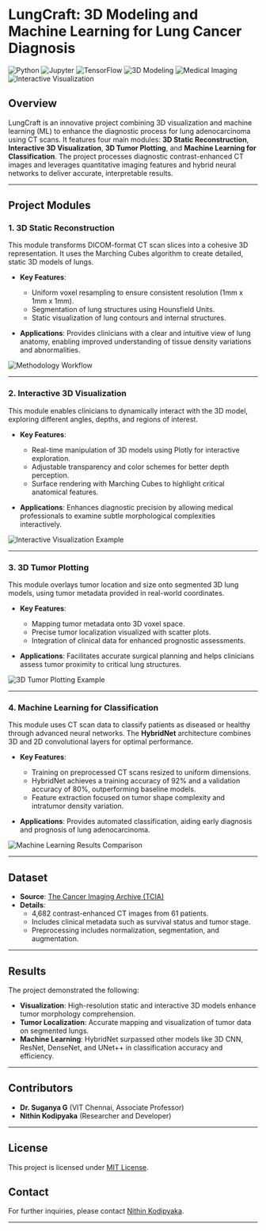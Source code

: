# LungCraft: 3D Modeling and Machine Learning for Lung Cancer Diagnosis

![Python](https://img.shields.io/badge/Python-3.8+-blue?logo=python&logoColor=white)
![Jupyter](https://img.shields.io/badge/Jupyter-Notebook-orange?logo=jupyter)
![TensorFlow](https://img.shields.io/badge/TensorFlow-2.10+-FF6F00?logo=tensorflow&logoColor=white)
![3D Modeling](https://img.shields.io/badge/3D-Modeling-green?logo=three.js&logoColor=white)
![Medical Imaging](https://img.shields.io/badge/Medical-Imaging-blueviolet?logo=dicom)
![Interactive Visualization](https://img.shields.io/badge/Interactive-Visualization-brightgreen?logo=plotly)

## Overview
LungCraft is an innovative project combining 3D visualization and machine learning (ML) to enhance the diagnostic process for lung adenocarcinoma using CT scans. It features four main modules: **3D Static Reconstruction**, **Interactive 3D Visualization**, **3D Tumor Plotting**, and **Machine Learning for Classification**. The project processes diagnostic contrast-enhanced CT images and leverages quantitative imaging features and hybrid neural networks to deliver accurate, interpretable results.

---

## Project Modules

### 1. 3D Static Reconstruction
This module transforms DICOM-format CT scan slices into a cohesive 3D representation. It uses the Marching Cubes algorithm to create detailed, static 3D models of lungs. 

- **Key Features**:
  - Uniform voxel resampling to ensure consistent resolution (1mm x 1mm x 1mm).
  - Segmentation of lung structures using Hounsfield Units.
  - Static visualization of lung contours and internal structures.

- **Applications**: Provides clinicians with a clear and intuitive view of lung anatomy, enabling improved understanding of tissue density variations and abnormalities.

![Methodology Workflow](./img/Meth.jpg)

---

### 2. Interactive 3D Visualization
This module enables clinicians to dynamically interact with the 3D model, exploring different angles, depths, and regions of interest.

- **Key Features**:
  - Real-time manipulation of 3D models using Plotly for interactive exploration.
  - Adjustable transparency and color schemes for better depth perception.
  - Surface rendering with Marching Cubes to highlight critical anatomical features.

- **Applications**: Enhances diagnostic precision by allowing medical professionals to examine subtle morphological complexities interactively.

![Interactive Visualization Example](./img/int.jpg)

---

### 3. 3D Tumor Plotting
This module overlays tumor location and size onto segmented 3D lung models, using tumor metadata provided in real-world coordinates.

- **Key Features**:
  - Mapping tumor metadata onto 3D voxel space.
  - Precise tumor localization visualized with scatter plots.
  - Integration of clinical data for enhanced prognostic assessments.

- **Applications**: Facilitates accurate surgical planning and helps clinicians assess tumor proximity to critical lung structures.

![3D Tumor Plotting Example](./img/tumor.jpg)

---

### 4. Machine Learning for Classification
This module uses CT scan data to classify patients as diseased or healthy through advanced neural networks. The **HybridNet** architecture combines 3D and 2D convolutional layers for optimal performance.

- **Key Features**:
  - Training on preprocessed CT scans resized to uniform dimensions.
  - HybridNet achieves a training accuracy of 92% and a validation accuracy of 80%, outperforming baseline models.
  - Feature extraction focused on tumor shape complexity and intratumor density variation.

- **Applications**: Provides automated classification, aiding early diagnosis and prognosis of lung adenocarcinoma.

![Machine Learning Results Comparison](./img/ml_comp.png)

---

## Dataset
- **Source**: [The Cancer Imaging Archive (TCIA)](https://www.cancerimagingarchive.net/)
- **Details**:
  - 4,682 contrast-enhanced CT images from 61 patients.
  - Includes clinical metadata such as survival status and tumor stage.
  - Preprocessing includes normalization, segmentation, and augmentation.

---

## Results
The project demonstrated the following:
- **Visualization**: High-resolution static and interactive 3D models enhance tumor morphology comprehension.
- **Tumor Localization**: Accurate mapping and visualization of tumor data on segmented lungs.
- **Machine Learning**: HybridNet surpassed other models like 3D CNN, ResNet, DenseNet, and UNet++ in classification accuracy and efficiency.

---

## Contributors
- **Dr. Suganya G** (VIT Chennai, Associate Professor)
- **Nithin Kodipyaka** (Researcher and Developer)

---

## License
This project is licensed under [MIT License](LICENSE).

## Contact
For further inquiries, please contact [Nithin Kodipyaka](mailto:nithinkodipyaka@example.com).

---
